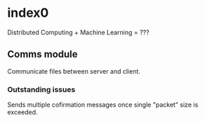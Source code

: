 # index0

Distributed Computing + Machine Learning = ???

## Comms module

Communicate files between server and client. 

### Outstanding issues

Sends multiple cofirmation messages once single "packet" size is exceeded.
